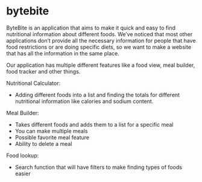 # bytebite

ByteBite is an application that aims to make it quick and easy to find nutritional information about different foods. We’ve noticed that most other applications don’t provide all the necessary information for people that have food restrictions or are doing specific diets, so we want to make a website that has all the information in the same place.

Our application has multiple different features like a food view, meal builder, food tracker and other things. 

Nutritional Calculator:
- Adding different foods into a list and finding the totals for different nutritional information like calories and sodium content.

Meal Builder:
- Takes different foods and adds them to a list for a specific meal
- You can make multiple meals
- Possible favorite meal feature
- Ability to delete a meal

Food lookup:
- Search function that will have filters to make finding types of foods easier
